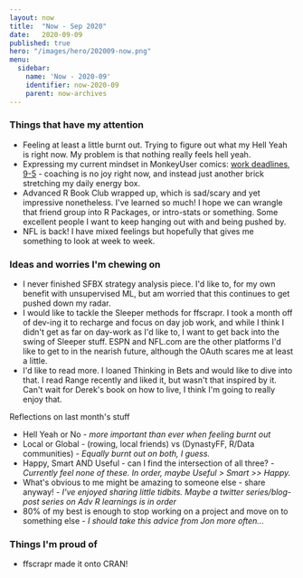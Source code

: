 ```yaml
---
layout: now
title:  "Now - Sep 2020"
date:   2020-09-09
published: true
hero: "/images/hero/202009-now.png"
menu:
  sidebar:
    name: 'Now - 2020-09'
    identifier: now-2020-09
    parent: now-archives
---
```

### Things that have my attention

- Feeling at least a little burnt out. Trying to figure out what my Hell Yeah is right now. My problem is that nothing really feels hell yeah.
- Expressing my current mindset in MonkeyUser comics: [work deadlines](https://www.monkeyuser.com/2017/deadline/), [9-5](https://www.monkeyuser.com/2019/nine-to-five/) - coaching is no joy right now, and instead just another brick stretching my daily energy box. 
- Advanced R Book Club wrapped up, which is sad/scary and yet impressive nonetheless. I've learned so much! I hope we can wrangle that friend group into R Packages, or intro-stats or something. Some excellent people I want to keep hanging out with and being pushed by. 
- NFL is back! I have mixed feelings but hopefully that gives me something to look at week to week. 

### Ideas and worries I'm chewing on

- I never finished SFBX strategy analysis piece. I'd like to, for my own benefit with unsupervised ML, but am worried that this continues to get pushed down my radar.
- I would like to tackle the Sleeper methods for ffscrapr. I took a month off of dev-ing it to recharge and focus on day job work, and while I think I didn't get as far on day-work as I'd like to, I want to get back into the swing of Sleeper stuff. ESPN and NFL.com are the other platforms I'd like to get to in the nearish future, although the OAuth scares me at least a little.
- I'd like to read more. I loaned Thinking in Bets and would like to dive into that. I read Range recently and liked it, but wasn't that inspired by it. Can't wait for Derek's book on how to live, I think I'm going to really enjoy that. 

Reflections on last month's stuff
- Hell Yeah or No - *more important than ever when feeling burnt out*
- Local or Global -  (rowing, local friends) vs (DynastyFF, R/Data communities) - *Equally burnt out on both, I guess.*
- Happy, Smart AND Useful - can I find the intersection of all three? - *Currently feel none of these. In order, maybe Useful > Smart >> Happy.*
- What's obvious to me might be amazing to someone else - share anyway! - *I've enjoyed sharing little tidbits. Maybe a twitter series/blog-post series on Adv R learnings is in order*
- 80% of my best is enough to stop working on a project and move on to something else - *I should take this advice from Jon more often...*

### Things I'm proud of

- ffscrapr made it onto CRAN!
